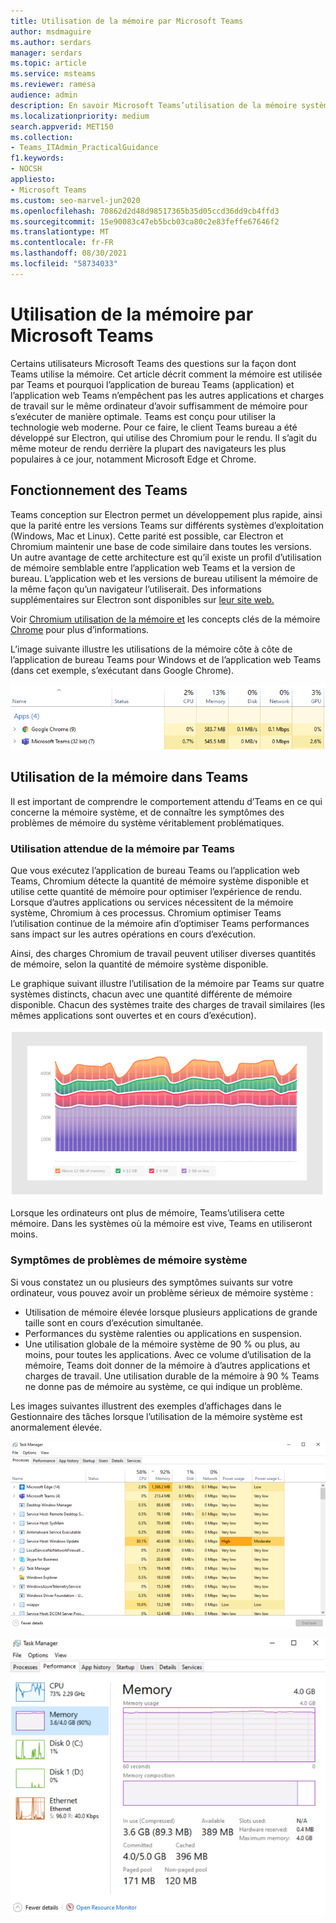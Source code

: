 ```yaml
---
title: Utilisation de la mémoire par Microsoft Teams
author: msdmaguire
ms.author: serdars
manager: serdars
ms.topic: article
ms.service: msteams
ms.reviewer: ramesa
audience: admin
description: En savoir Microsoft Teams’utilisation de la mémoire système et pourquoi l’utilisation de mémoire est la même entre l’application de bureau et l’application web.
ms.localizationpriority: medium
search.appverid: MET150
ms.collection:
- Teams_ITAdmin_PracticalGuidance
f1.keywords:
- NOCSH
appliesto:
- Microsoft Teams
ms.custom: seo-marvel-jun2020
ms.openlocfilehash: 70862d2d48d98517365b35d05ccd36dd9cb4ffd3
ms.sourcegitcommit: 15e90083c47eb5bcb03ca80c2e83feffe67646f2
ms.translationtype: MT
ms.contentlocale: fr-FR
ms.lasthandoff: 08/30/2021
ms.locfileid: "58734033"
---
```

# <a name="how-microsoft-teams-uses-memory"></a>Utilisation de la mémoire par Microsoft Teams

Certains utilisateurs Microsoft Teams des questions sur la façon dont Teams utilise la mémoire. Cet article décrit comment la mémoire est utilisée par Teams et pourquoi l’application de bureau Teams (application) et l’application web Teams n’empêchent pas les autres applications et charges de travail sur le même ordinateur d’avoir suffisamment de mémoire pour s’exécuter de manière optimale. Teams est conçu pour utiliser la technologie web moderne. Pour ce faire, le client Teams bureau a été développé sur Electron, qui utilise des Chromium pour le rendu. Il s’agit du même moteur de rendu derrière la plupart des navigateurs les plus populaires à ce jour, notamment Microsoft Edge et Chrome.

## <a name="how-teams-works"></a>Fonctionnement des Teams

Teams conception sur Electron permet un développement plus rapide, ainsi que la parité entre les versions Teams sur différents systèmes d’exploitation (Windows, Mac et Linux). Cette parité est possible, car Electron et Chromium maintenir une base de code similaire dans toutes les versions. Un autre avantage de cette architecture est qu’il existe un profil d’utilisation de mémoire semblable entre l’application web Teams et la version de bureau. L’application web et les versions de bureau utilisent la mémoire de la même façon qu’un navigateur l’utiliserait. Des informations supplémentaires sur Electron sont disponibles sur [leur site web.](https://electronjs.org/)

Voir [Chromium utilisation de la mémoire et](https://www.chromium.org/developers/memory-usage-backgrounder) les concepts clés de la mémoire [Chrome](https://chromium.googlesource.com/chromium/src.git/+/master/docs/memory/key_concepts.md) pour plus d’informations.

L’image suivante illustre les utilisations de la mémoire côte à côte de l’application de bureau Teams pour Windows et de l’application web Teams (dans cet exemple, s’exécutant dans Google Chrome).

![Teams’utilisation de la mémoire pour l’application de bureau et l’application web.](media/teams-memory-clientweb.png)

## <a name="memory-usage-in-teams"></a>Utilisation de la mémoire dans Teams

Il est important  de comprendre le comportement attendu d’Teams en ce qui concerne la mémoire système, et de connaître les symptômes des problèmes de mémoire du système véritablement problématiques.

### <a name="expected-memory-usage-by-teams"></a>Utilisation attendue de la mémoire par Teams

Que vous exécutez l’application de bureau Teams ou l’application web Teams, Chromium détecte la quantité de mémoire système disponible et utilise cette quantité de mémoire pour optimiser l’expérience de rendu. Lorsque d’autres applications ou services nécessitent de la mémoire système, Chromium à ces processus. Chromium optimiser Teams l’utilisation continue de la mémoire afin d’optimiser Teams performances sans impact sur les autres opérations en cours d’exécution.

Ainsi, des charges Chromium de travail peuvent utiliser diverses quantités de mémoire, selon la quantité de mémoire système disponible.

Le graphique suivant illustre l’utilisation de la mémoire par Teams sur quatre systèmes distincts, chacun avec une quantité différente de mémoire disponible. Chacun des systèmes traite des charges de travail similaires (les mêmes applications sont ouvertes et en cours d’exécution).

![Teams’utilisation de la mémoire dans différents systèmes.](media/teams-memory-usage.png)

Lorsque les ordinateurs ont plus de mémoire, Teams’utilisera cette mémoire. Dans les systèmes où la mémoire est vive, Teams en utiliseront moins.

### <a name="symptoms-of-system-memory-issues"></a>Symptômes de problèmes de mémoire système

Si vous constatez un ou plusieurs des symptômes suivants sur votre ordinateur, vous pouvez avoir un problème sérieux de mémoire système :

- Utilisation de mémoire élevée lorsque plusieurs applications de grande taille sont en cours d’exécution simultanée.
- Performances du système ralenties ou applications en suspension.
- Une utilisation globale de la mémoire système de 90 % ou plus, au moins, pour toutes les applications. Avec ce volume d’utilisation de la mémoire, Teams doit donner de la mémoire à d’autres applications et charges de travail. Une utilisation durable de la mémoire à 90 % Teams ne donne pas de mémoire au système, ce qui indique un problème.

Les images suivantes illustrent des exemples d’affichages dans le Gestionnaire des tâches lorsque l’utilisation de la mémoire système est anormalement élevée.

![Teams’utilisation de la mémoire dans le Gestionnaire des tâches.](media/teams-memory-high-mem-process-list.png)

![Teams de l’utilisation de la mémoire dans le Gestionnaire des tâches.](media/teams-memory-high-mem-process-list2.png)
